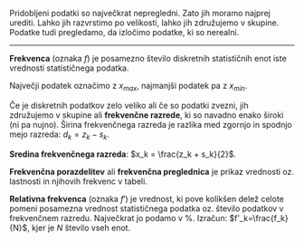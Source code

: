 Pridobljeni podatki so največkrat nepregledni. Zato jih moramo najprej urediti. Lahko jih razvrstimo po velikosti, lahko jih združujemo v skupine. Podatke tudi pregledamo, da izločimo podatke, ki so nerealni.

---

**Frekvenca** (oznaka $f$) je posamezno število diskretnih statističnih enot iste vrednosti statističnega podatka.

Največji podatek označimo z $x_{max}$, najmanjši podatek pa z $x_{min}$.

Če je diskretnih podatkov zelo veliko ali če so podatki zvezni, jih združujemo v skupine ali **frekvenčne razrede**, ki so navadno enako široki (ni pa nujno). Širina frekvenčnega razreda je razlika med zgornjo in spodnjo mejo razreda: $d_k = z_k - s_k$.

**Sredina frekvenčnega razreda**: $x_k = \frac{z_k + s_k}{2}$.

**Frekvenčna porazdelitev** ali **frekvenčna preglednica** je prikaz vrednosti oz. lastnosti in njihovih frekvenc v tabeli.

**Relativna frekvenca** (oznaka $f'$) je vrednost, ki pove kolikšen delež celote pomeni posamezna vrednost statističnega podatka oz. število podatkov v frekvenčnem razredu. Največkrat jo podamo v %. Izračun: $f'_k=\frac{f_k}{N}$, kjer je _N_ število vseh enot.
